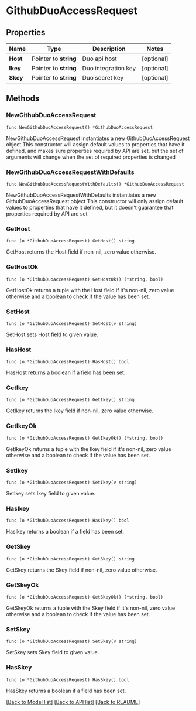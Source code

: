 # GithubDuoAccessRequest

## Properties

Name | Type | Description | Notes
------------ | ------------- | ------------- | -------------
**Host** | Pointer to **string** | Duo api host | [optional] 
**Ikey** | Pointer to **string** | Duo integration key | [optional] 
**Skey** | Pointer to **string** | Duo secret key | [optional] 

## Methods

### NewGithubDuoAccessRequest

`func NewGithubDuoAccessRequest() *GithubDuoAccessRequest`

NewGithubDuoAccessRequest instantiates a new GithubDuoAccessRequest object
This constructor will assign default values to properties that have it defined,
and makes sure properties required by API are set, but the set of arguments
will change when the set of required properties is changed

### NewGithubDuoAccessRequestWithDefaults

`func NewGithubDuoAccessRequestWithDefaults() *GithubDuoAccessRequest`

NewGithubDuoAccessRequestWithDefaults instantiates a new GithubDuoAccessRequest object
This constructor will only assign default values to properties that have it defined,
but it doesn't guarantee that properties required by API are set

### GetHost

`func (o *GithubDuoAccessRequest) GetHost() string`

GetHost returns the Host field if non-nil, zero value otherwise.

### GetHostOk

`func (o *GithubDuoAccessRequest) GetHostOk() (*string, bool)`

GetHostOk returns a tuple with the Host field if it's non-nil, zero value otherwise
and a boolean to check if the value has been set.

### SetHost

`func (o *GithubDuoAccessRequest) SetHost(v string)`

SetHost sets Host field to given value.

### HasHost

`func (o *GithubDuoAccessRequest) HasHost() bool`

HasHost returns a boolean if a field has been set.

### GetIkey

`func (o *GithubDuoAccessRequest) GetIkey() string`

GetIkey returns the Ikey field if non-nil, zero value otherwise.

### GetIkeyOk

`func (o *GithubDuoAccessRequest) GetIkeyOk() (*string, bool)`

GetIkeyOk returns a tuple with the Ikey field if it's non-nil, zero value otherwise
and a boolean to check if the value has been set.

### SetIkey

`func (o *GithubDuoAccessRequest) SetIkey(v string)`

SetIkey sets Ikey field to given value.

### HasIkey

`func (o *GithubDuoAccessRequest) HasIkey() bool`

HasIkey returns a boolean if a field has been set.

### GetSkey

`func (o *GithubDuoAccessRequest) GetSkey() string`

GetSkey returns the Skey field if non-nil, zero value otherwise.

### GetSkeyOk

`func (o *GithubDuoAccessRequest) GetSkeyOk() (*string, bool)`

GetSkeyOk returns a tuple with the Skey field if it's non-nil, zero value otherwise
and a boolean to check if the value has been set.

### SetSkey

`func (o *GithubDuoAccessRequest) SetSkey(v string)`

SetSkey sets Skey field to given value.

### HasSkey

`func (o *GithubDuoAccessRequest) HasSkey() bool`

HasSkey returns a boolean if a field has been set.


[[Back to Model list]](../README.md#documentation-for-models) [[Back to API list]](../README.md#documentation-for-api-endpoints) [[Back to README]](../README.md)


